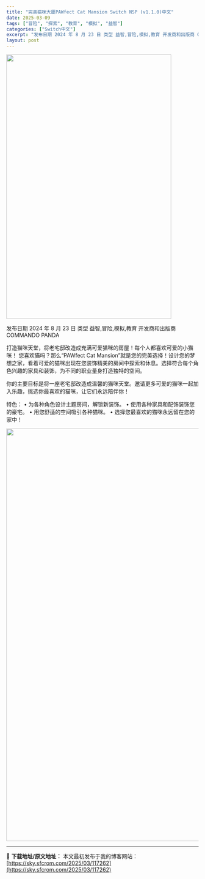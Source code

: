 ```yaml
---
title: "完美猫咪大厦PAWfect Cat Mansion Switch NSP (v1.1.0)中文"
date: 2025-03-09
tags: ["冒险", "探索", "教育", "模拟", "益智"]
categories: ["Switch中文"]
excerpt: "发布日期 2024 年 8 月 23 日 类型 益智,冒险,模拟,教育 开发商和出版商 COMMANDO PANDA 打造猫咪天堂，将老宅邸改造成充满可爱猫咪的房屋！每个人都喜欢可爱的小猫咪！ 您喜欢猫吗？那么“PAWfect Cat Mansion”就是您的完美选择！设计您的梦想之家，看着可爱的猫&hellip;"
layout: post
---
```


<img class="aligncenter size-full wp-image-117266" src="https://sky.sfcrom.com/wp-content/uploads/2025/03/20250309092042100.webp" alt="" width="432" height="692" />

发布日期 2024 年 8 月 23 日
类型 益智,冒险,模拟,教育
开发商和出版商 COMMANDO PANDA

打造猫咪天堂，将老宅邸改造成充满可爱猫咪的房屋！每个人都喜欢可爱的小猫咪！
您喜欢猫吗？那么“PAWfect Cat Mansion”就是您的完美选择！设计您的梦想之家，看着可爱的猫咪出现在您装饰精美的房间中探索和休息。选择符合每个角色兴趣的家具和装饰，为不同的职业量身打造独特的空间。

你的主要目标是将一座老宅邸改造成温馨的猫咪天堂。邀请更多可爱的猫咪一起加入乐趣，挑选你最喜欢的猫咪，让它们永远陪伴你！

特色：
• 为各种角色设计主题房间，解锁新装饰。
• 使用各种家具和配饰装饰您的豪宅。
• 用您舒适的空间吸引各种猫咪。
• 选择您最喜欢的猫咪永远留在您的家中！

<img class="aligncenter size-full wp-image-117264" src="https://sky.sfcrom.com/wp-content/uploads/2025/03/2025030909203910.webp" alt="" width="1920" height="1080" />

---
📖 **下载地址/原文地址：** 本文最初发布于我的博客网站：[https://sky.sfcrom.com/2025/03/117262](https://sky.sfcrom.com/2025/03/117262)
